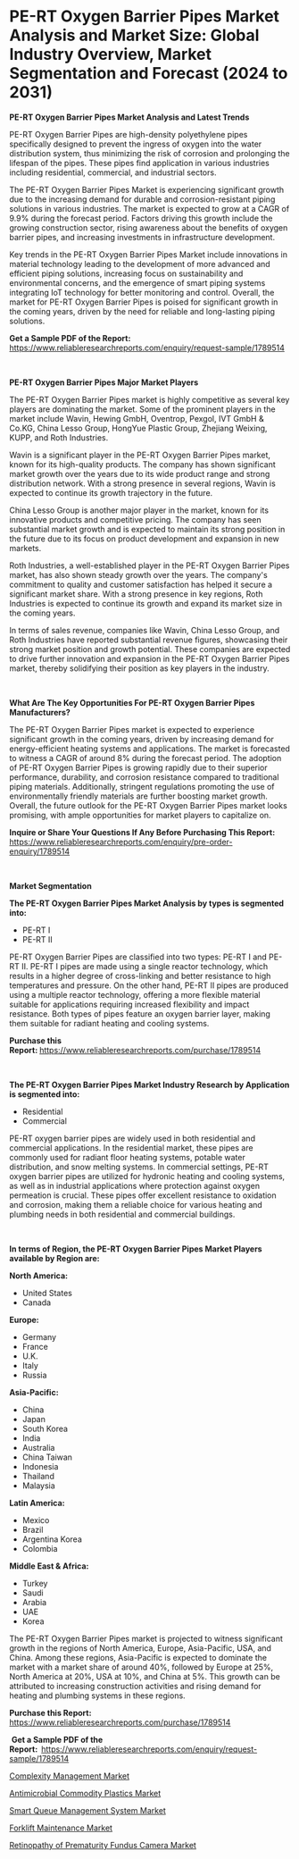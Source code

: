 <p><h1>PE-RT Oxygen Barrier Pipes Market Analysis and Market Size: Global Industry Overview, Market Segmentation and Forecast (2024 to 2031)</h1></p><p><strong>PE-RT Oxygen Barrier Pipes Market Analysis and Latest Trends</strong></p>
<p><p>PE-RT Oxygen Barrier Pipes are high-density polyethylene pipes specifically designed to prevent the ingress of oxygen into the water distribution system, thus minimizing the risk of corrosion and prolonging the lifespan of the pipes. These pipes find application in various industries including residential, commercial, and industrial sectors.</p><p>The PE-RT Oxygen Barrier Pipes Market is experiencing significant growth due to the increasing demand for durable and corrosion-resistant piping solutions in various industries. The market is expected to grow at a CAGR of 9.9% during the forecast period. Factors driving this growth include the growing construction sector, rising awareness about the benefits of oxygen barrier pipes, and increasing investments in infrastructure development.</p><p>Key trends in the PE-RT Oxygen Barrier Pipes Market include innovations in material technology leading to the development of more advanced and efficient piping solutions, increasing focus on sustainability and environmental concerns, and the emergence of smart piping systems integrating IoT technology for better monitoring and control. Overall, the market for PE-RT Oxygen Barrier Pipes is poised for significant growth in the coming years, driven by the need for reliable and long-lasting piping solutions.</p></p>
<p><strong>Get a Sample PDF of the Report:&nbsp;</strong> <a href="https://www.reliableresearchreports.com/enquiry/request-sample/1789514">https://www.reliableresearchreports.com/enquiry/request-sample/1789514</a></p>
<p>&nbsp;</p>
<p><strong>PE-RT Oxygen Barrier Pipes Major Market Players</strong></p>
<p><p>The PE-RT Oxygen Barrier Pipes market is highly competitive as several key players are dominating the market. Some of the prominent players in the market include Wavin, Hewing GmbH, Oventrop, Pexgol, IVT GmbH & Co.KG, China Lesso Group, HongYue Plastic Group, Zhejiang Weixing, KUPP, and Roth Industries.</p><p>Wavin is a significant player in the PE-RT Oxygen Barrier Pipes market, known for its high-quality products. The company has shown significant market growth over the years due to its wide product range and strong distribution network. With a strong presence in several regions, Wavin is expected to continue its growth trajectory in the future.</p><p>China Lesso Group is another major player in the market, known for its innovative products and competitive pricing. The company has seen substantial market growth and is expected to maintain its strong position in the future due to its focus on product development and expansion in new markets.</p><p>Roth Industries, a well-established player in the PE-RT Oxygen Barrier Pipes market, has also shown steady growth over the years. The company's commitment to quality and customer satisfaction has helped it secure a significant market share. With a strong presence in key regions, Roth Industries is expected to continue its growth and expand its market size in the coming years.</p><p>In terms of sales revenue, companies like Wavin, China Lesso Group, and Roth Industries have reported substantial revenue figures, showcasing their strong market position and growth potential. These companies are expected to drive further innovation and expansion in the PE-RT Oxygen Barrier Pipes market, thereby solidifying their position as key players in the industry.</p></p>
<p>&nbsp;</p>
<p><strong>What Are The Key Opportunities For PE-RT Oxygen Barrier Pipes Manufacturers?</strong></p>
<p><p>The PE-RT Oxygen Barrier Pipes market is expected to experience significant growth in the coming years, driven by increasing demand for energy-efficient heating systems and applications. The market is forecasted to witness a CAGR of around 8% during the forecast period. The adoption of PE-RT Oxygen Barrier Pipes is growing rapidly due to their superior performance, durability, and corrosion resistance compared to traditional piping materials. Additionally, stringent regulations promoting the use of environmentally friendly materials are further boosting market growth. Overall, the future outlook for the PE-RT Oxygen Barrier Pipes market looks promising, with ample opportunities for market players to capitalize on.</p></p>
<p><strong>Inquire or Share Your Questions If Any Before Purchasing This Report:</strong> <a href="https://www.reliableresearchreports.com/enquiry/pre-order-enquiry/1789514">https://www.reliableresearchreports.com/enquiry/pre-order-enquiry/1789514</a></p>
<p>&nbsp;</p>
<p><strong>Market Segmentation</strong></p>
<p><strong>The PE-RT Oxygen Barrier Pipes Market Analysis by types is segmented into:</strong></p>
<p><ul><li>PE-RT Ⅰ</li><li>PE-RT Ⅱ</li></ul></p>
<p><p>PE-RT Oxygen Barrier Pipes are classified into two types: PE-RT Ⅰ and PE-RT Ⅱ. PE-RT Ⅰ pipes are made using a single reactor technology, which results in a higher degree of cross-linking and better resistance to high temperatures and pressure. On the other hand, PE-RT Ⅱ pipes are produced using a multiple reactor technology, offering a more flexible material suitable for applications requiring increased flexibility and impact resistance. Both types of pipes feature an oxygen barrier layer, making them suitable for radiant heating and cooling systems.</p></p>
<p><strong>Purchase this Report:&nbsp;</strong><a href="https://www.reliableresearchreports.com/purchase/1789514">https://www.reliableresearchreports.com/purchase/1789514</a></p>
<p>&nbsp;</p>
<p><strong>The PE-RT Oxygen Barrier Pipes Market Industry Research by Application is segmented into:</strong></p>
<p><ul><li>Residential</li><li>Commercial</li></ul></p>
<p><p>PE-RT oxygen barrier pipes are widely used in both residential and commercial applications. In the residential market, these pipes are commonly used for radiant floor heating systems, potable water distribution, and snow melting systems. In commercial settings, PE-RT oxygen barrier pipes are utilized for hydronic heating and cooling systems, as well as in industrial applications where protection against oxygen permeation is crucial. These pipes offer excellent resistance to oxidation and corrosion, making them a reliable choice for various heating and plumbing needs in both residential and commercial buildings.</p></p>
<p>&nbsp;</p>
<p><strong>In terms of Region, the PE-RT Oxygen Barrier Pipes Market Players available by Region are:</strong></p>
<p>
    <p> <strong> North America: </strong>
        <ul>
            <li>United States</li>
            <li>Canada</li>
        </ul>
        </p> 
    <p> <strong> Europe: </strong>
        <ul>
            <li>Germany</li>
            <li>France</li>
            <li>U.K.</li>
            <li>Italy</li>
            <li>Russia</li>
        </ul>
        </p> 
    <p> <strong> Asia-Pacific: </strong>
        <ul>
            <li>China</li>
            <li>Japan</li>
            <li>South Korea</li>
            <li>India</li>
            <li>Australia</li>
            <li>China Taiwan</li>
            <li>Indonesia</li>
            <li>Thailand</li>
            <li>Malaysia</li>
        </ul>
        </p> 
    <p> <strong> Latin America: </strong>
        <ul>
            <li>Mexico</li>
            <li>Brazil</li>
            <li>Argentina Korea</li>
            <li>Colombia</li>
        </ul>
        </p> 
    <p> <strong> Middle East & Africa: </strong>
        <ul>
            <li>Turkey</li>
            <li>Saudi</li>
            <li>Arabia</li>
            <li>UAE</li>
            <li>Korea</li>
        </ul>
    </p>
    </p>
<p><p>The PE-RT Oxygen Barrier Pipes market is projected to witness significant growth in the regions of North America, Europe, Asia-Pacific, USA, and China. Among these regions, Asia-Pacific is expected to dominate the market with a market share of around 40%, followed by Europe at 25%, North America at 20%, USA at 10%, and China at 5%. This growth can be attributed to increasing construction activities and rising demand for heating and plumbing systems in these regions.</p></p>
<p><strong>Purchase this Report: </strong><a href="https://www.reliableresearchreports.com/purchase/1789514">https://www.reliableresearchreports.com/purchase/1789514</a></p>
<p>&nbsp;<strong>Get a Sample PDF of the Report:&nbsp;&nbsp;</strong><a href="https://www.reliableresearchreports.com/enquiry/request-sample/1789514">https://www.reliableresearchreports.com/enquiry/request-sample/1789514</a></p>
<p><strong></strong></p>
<p><p><a href="https://medium.com/@sydniledner/complexity-management-market-comprehensive-assessment-by-type-application-and-geography-1b8db08f15a4">Complexity Management Market</a></p><p><a href="https://github.com/singletonthaxterkelliehr2df/Market-Research-Report-List-1/blob/main/antimicrobial-commodity-plastics-market.md">Antimicrobial Commodity Plastics Market</a></p><p><a href="https://medium.com/@sydniledner/smart-queue-management-system-market-trends-forecast-and-competitive-analysis-to-2031-a39d046b5a8f">Smart Queue Management System Market</a></p><p><a href="https://medium.com/@sydniledner/decoding-forklift-maintenance-market-metrics-market-share-trends-and-growth-patterns-5c1f369d8f50">Forklift Maintenance Market</a></p><p><a href="https://github.com/RichRobinson5/Market-Research-Report-List-3/blob/main/retinopathy-of-prematurity-fundus-camera-market.md">Retinopathy of Prematurity Fundus Camera Market</a></p></p>